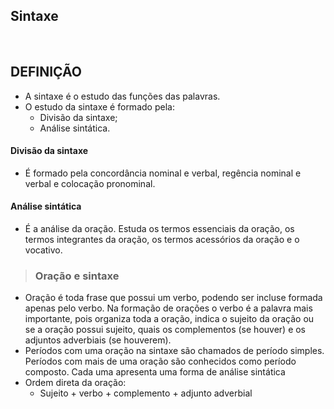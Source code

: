 ## Sintaxe

<br>

## DEFINIÇÃO
* A sintaxe é o estudo das funções das palavras.
* O estudo da sintaxe é formado pela:
  - Divisão da sintaxe;
  - Análise sintática.

#### Divisão da sintaxe
* É formado pela concordância nominal e verbal, regência nominal e verbal e colocação pronominal.

#### Análise sintática
* É a análise da oração. Estuda os termos essenciais da oração, os termos integrantes da oração, os termos acessórios da oração e o vocativo.

> ### Oração e sintaxe
* Oração é toda frase que possui um verbo, podendo ser incluse formada apenas pelo verbo. Na formação de orações o verbo é a palavra mais importante, pois organiza toda a oração, indica o sujeito da oração ou se a oração possui sujeito, quais os complementos (se houver) e os adjuntos adverbiais (se houverem).
* Períodos com uma oração na sintaxe são chamados de período simples. Períodos com mais de uma oração são conhecidos como período composto. Cada uma apresenta uma forma de análise sintática
* Ordem direta da oração:
  - Sujeito + verbo + complemento + adjunto adverbial
